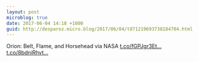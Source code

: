 ```yaml
---
layout: post
microblog: true
date: 2017-06-04 14:18 +1000
guid: http://desparoz.micro.blog/2017/06/04/t871219693738184704.html
---
```

Orion: Belt, Flame, and Horsehead  via NASA [t.co/fGPJgr3Et...](https://t.co/fGPJgr3Et7) [t.co/8bdniRhvt...](https://t.co/8bdniRhvtC)
